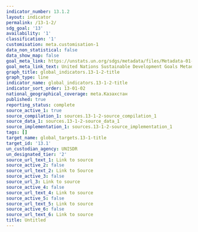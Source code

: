 ```yaml
---
indicator_number: 13.1.2
layout: indicator
permalink: /13-1-2/
sdg_goal: '13'
availability: '1'
classification: '1'
customisation: meta.customisation-1
data_non_statistical: false
data_show_map: false
goal_meta_link: https://unstats.un.org/sdgs/metadata/files/Metadata-01-05-03.pdf
goal_meta_link_text: United Nations Sustainable Development Goals Metadata (pdf 759kB)
graph_title: global_indicators.13-1-2-title
graph_type: line
indicator_name: global_indicators.13-1-2-title
indicator_sort_order: 13-01-02
national_geographical_coverage: meta.Казахстан
published: true
reporting_status: complete
source_active_1: true
source_compilation_1: sources.13-1-2-source_compilation_1
source_data_1: sources.13-1-2-source_data_1
source_implementation_1: sources.13-1-2-source_implementation_1
tags: []
target_name: global_targets.13-1-title
target_id: '13.1'
un_custodian_agency: UNISDR
un_designated_tier: '2'
source_url_text_1: Link to source
source_active_2: false
source_url_text_2: Link to Source
source_active_3: false
source_url_3: Link to source
source_active_4: false
source_url_text_4: Link to source
source_active_5: false
source_url_text_5: Link to source
source_active_6: false
source_url_text_6: Link to source
title: Untitled
---
```

